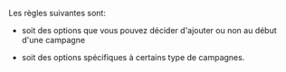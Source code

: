 Les règles suivantes sont:

-   soit des options que vous pouvez décider d'ajouter ou non au début d'une campagne
    
-   soit des options spécifiques à certains type de campagnes.

